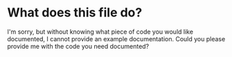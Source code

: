 # What does this file do? 

I'm sorry, but without knowing what piece of code you would like documented, I cannot provide an example documentation. Could you please provide me with the code you need documented?